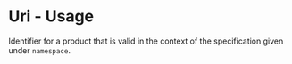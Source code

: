 # Uri - Usage

Identifier for a product that is valid in the context of the specification given under `namespace`.
